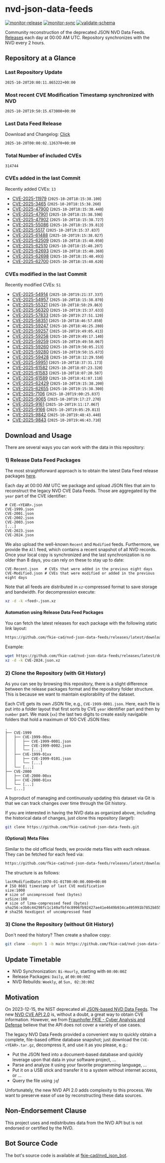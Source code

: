 # nvd-json-data-feeds

[![monitor-release](https://github.com/fkie-cad/nvd-json-data-feeds/actions/workflows/monitor_release.yml/badge.svg)](https://github.com/fkie-cad/nvd-json-data-feeds/actions/workflows/monitor_release.yml)
[![monitor-sync](https://github.com/fkie-cad/nvd-json-data-feeds/actions/workflows/monitor_sync.yml/badge.svg)](https://github.com/fkie-cad/nvd-json-data-feeds/actions/workflows/monitor_sync.yml)
[![validate-schema](https://github.com/fkie-cad/nvd-json-data-feeds/actions/workflows/validate_schema.yml/badge.svg)](https://github.com/fkie-cad/nvd-json-data-feeds/actions/workflows/validate_schema.yml)

Community reconstruction of the deprecated JSON NVD Data Feeds.
[Releases](https://github.com/fkie-cad/nvd-json-data-feeds/releases/latest) each day at 00:00 AM UTC.
Repository synchronizes with the NVD every 2 hours.

## Repository at a Glance

### Last Repository Update

```plain
2025-10-20T20:00:11.865222+00:00
```

### Most recent CVE Modification Timestamp synchronized with NVD

```plain
2025-10-20T19:50:15.673000+00:00
```

### Last Data Feed Release

Download and Changelog: [Click](https://github.com/fkie-cad/nvd-json-data-feeds/releases/latest)

```plain
2025-10-20T00:00:02.126370+00:00
```

### Total Number of included CVEs

```plain
314744
```

### CVEs added in the last Commit

Recently added CVEs: `13`

- [CVE-2025-11979](CVE-2025/CVE-2025-119xx/CVE-2025-11979.json) (`2025-10-20T18:15:38.100`)
- [CVE-2025-3465](CVE-2025/CVE-2025-34xx/CVE-2025-3465.json) (`2025-10-20T18:15:38.260`)
- [CVE-2025-47900](CVE-2025/CVE-2025-479xx/CVE-2025-47900.json) (`2025-10-20T18:15:38.440`)
- [CVE-2025-47901](CVE-2025/CVE-2025-479xx/CVE-2025-47901.json) (`2025-10-20T18:15:38.590`)
- [CVE-2025-47902](CVE-2025/CVE-2025-479xx/CVE-2025-47902.json) (`2025-10-20T18:15:38.727`)
- [CVE-2025-55086](CVE-2025/CVE-2025-550xx/CVE-2025-55086.json) (`2025-10-20T18:15:39.813`)
- [CVE-2025-5517](CVE-2025/CVE-2025-55xx/CVE-2025-5517.json) (`2025-10-20T19:15:37.837`)
- [CVE-2025-61488](CVE-2025/CVE-2025-614xx/CVE-2025-61488.json) (`2025-10-20T19:15:38.027`)
- [CVE-2025-62509](CVE-2025/CVE-2025-625xx/CVE-2025-62509.json) (`2025-10-20T18:15:40.050`)
- [CVE-2025-62510](CVE-2025/CVE-2025-625xx/CVE-2025-62510.json) (`2025-10-20T18:15:40.207`)
- [CVE-2025-62693](CVE-2025/CVE-2025-626xx/CVE-2025-62693.json) (`2025-10-20T18:15:40.360`)
- [CVE-2025-62698](CVE-2025/CVE-2025-626xx/CVE-2025-62698.json) (`2025-10-20T18:15:40.493`)
- [CVE-2025-62700](CVE-2025/CVE-2025-627xx/CVE-2025-62700.json) (`2025-10-20T18:15:40.620`)


### CVEs modified in the last Commit

Recently modified CVEs: `51`

- [CVE-2025-54914](CVE-2025/CVE-2025-549xx/CVE-2025-54914.json) (`2025-10-20T19:21:37.337`)
- [CVE-2025-54957](CVE-2025/CVE-2025-549xx/CVE-2025-54957.json) (`2025-10-20T18:15:38.870`)
- [CVE-2025-55321](CVE-2025/CVE-2025-553xx/CVE-2025-55321.json) (`2025-10-20T18:50:29.863`)
- [CVE-2025-56320](CVE-2025/CVE-2025-563xx/CVE-2025-56320.json) (`2025-10-20T19:15:37.633`)
- [CVE-2025-57833](CVE-2025/CVE-2025-578xx/CVE-2025-57833.json) (`2025-10-20T19:27:51.120`)
- [CVE-2025-58351](CVE-2025/CVE-2025-583xx/CVE-2025-58351.json) (`2025-10-20T18:46:57.850`)
- [CVE-2025-59247](CVE-2025/CVE-2025-592xx/CVE-2025-59247.json) (`2025-10-20T18:46:25.280`)
- [CVE-2025-59257](CVE-2025/CVE-2025-592xx/CVE-2025-59257.json) (`2025-10-20T19:49:05.413`)
- [CVE-2025-59258](CVE-2025/CVE-2025-592xx/CVE-2025-59258.json) (`2025-10-20T19:49:17.140`)
- [CVE-2025-59259](CVE-2025/CVE-2025-592xx/CVE-2025-59259.json) (`2025-10-20T19:49:50.067`)
- [CVE-2025-59260](CVE-2025/CVE-2025-592xx/CVE-2025-59260.json) (`2025-10-20T19:50:05.213`)
- [CVE-2025-59280](CVE-2025/CVE-2025-592xx/CVE-2025-59280.json) (`2025-10-20T19:50:15.673`)
- [CVE-2025-59428](CVE-2025/CVE-2025-594xx/CVE-2025-59428.json) (`2025-10-20T18:12:29.550`)
- [CVE-2025-59951](CVE-2025/CVE-2025-599xx/CVE-2025-59951.json) (`2025-10-20T18:37:31.173`)
- [CVE-2025-61582](CVE-2025/CVE-2025-615xx/CVE-2025-61582.json) (`2025-10-20T18:07:23.320`)
- [CVE-2025-61583](CVE-2025/CVE-2025-615xx/CVE-2025-61583.json) (`2025-10-20T18:07:20.587`)
- [CVE-2025-61589](CVE-2025/CVE-2025-615xx/CVE-2025-61589.json) (`2025-10-20T18:41:07.110`)
- [CVE-2025-62429](CVE-2025/CVE-2025-624xx/CVE-2025-62429.json) (`2025-10-20T19:15:38.200`)
- [CVE-2025-62655](CVE-2025/CVE-2025-626xx/CVE-2025-62655.json) (`2025-10-20T19:15:38.300`)
- [CVE-2025-7106](CVE-2025/CVE-2025-71xx/CVE-2025-7106.json) (`2025-10-20T19:00:25.837`)
- [CVE-2025-9065](CVE-2025/CVE-2025-90xx/CVE-2025-9065.json) (`2025-10-20T19:17:27.270`)
- [CVE-2025-9161](CVE-2025/CVE-2025-91xx/CVE-2025-9161.json) (`2025-10-20T19:11:17.067`)
- [CVE-2025-9166](CVE-2025/CVE-2025-91xx/CVE-2025-9166.json) (`2025-10-20T19:05:29.813`)
- [CVE-2025-9842](CVE-2025/CVE-2025-98xx/CVE-2025-9842.json) (`2025-10-20T19:48:43.440`)
- [CVE-2025-9843](CVE-2025/CVE-2025-98xx/CVE-2025-9843.json) (`2025-10-20T19:46:43.710`)


## Download and Usage

There are several ways you can work with the data in this repository:

### 1) Release Data Feed Packages

The most straightforward approach is to obtain the latest Data Feed release packages [here](https://github.com/fkie-cad/nvd-json-data-feeds/releases/latest).

Each day at 00:00 AM UTC we package and upload JSON files that aim to reconstruct the legacy NVD CVE Data Feeds.
Those are aggregated by the `year` part of the CVE identifier:

```
# CVE-<YEAR>.json
CVE-1999.json
CVE-2001.json
CVE-2002.json
CVE-2003.json
[...]
CVE-2023.json
CVE-2024.json
```

We also upload the well-known `Recent` and `Modified` feeds.
Furthermore, we provide the `All` feed, which contains a recent snapshot of all NVD records.
Once your local copy is synchronized and the last synchronization is no older than 8 days, you can rely on these to stay up to date:

```plain
CVE-Recent.json   # CVEs that were added in the previous eight days
CVE-Modified.json # CVEs that were modified or added in the previous eight days
```

Note that all feeds are distributed in `xz`-compressed format to save storage and bandwidth.
For decompression execute:

```sh
xz -d -k <feed>.json.xz
```

#### Automation using Release Data Feed Packages

You can fetch the latest releases for each package with the following static link layout:

```sh
https://github.com/fkie-cad/nvd-json-data-feeds/releases/latest/download/CVE-<YEAR>.json.xz
```

Example:

```sh
wget https://github.com/fkie-cad/nvd-json-data-feeds/releases/latest/download/CVE-2024.json.xz
xz -d -k CVE-2024.json.xz
```

### 2) Clone the Repository (with Git History)

As you can see by browsing this repository, there is a slight difference between the release packages format and the repository folder structure.
This is because we want to maintain explorability of the dataset.

Each CVE gets its own JSON file, e.g., `CVE-1999-0001.json`.
Here, each file is put into a folder layout that first sorts by CVE `year` identifier part and then by `number` part.
We mask (`xx`) the last two digits to create easily navigable folders that hold a maximum of 100 CVE JSON files:

```plain
.
├── CVE-1999
│   ├── CVE-1999-00xx
│   │   ├── CVE-1999-0001.json
│   │   ├── CVE-1999-0002.json
│   │   └── [...]
│   ├── CVE-1999-01xx
│   │   ├── CVE-1999-0101.json
│   │   └── [...]
│   └── [...]
├── CVE-2000
│   ├── CVE-2000-00xx
│   ├── CVE-2000-01xx
│   └── [...]
└── [...]
```

A byproduct of managing and continuously updating this dataset via Git is that we can track changes over time through the Git history.

If you are interested in having the NVD data as organized above, including the historical data of changes, just clone this repository (large!):

```sh
git clone https://github.com/fkie-cad/nvd-json-data-feeds.git
```

#### (Optional) Meta Files

Similar to the old official feeds, we provide meta files with each release. They can be fetched for each feed via:

```sh
https://github.com/fkie-cad/nvd-json-data-feeds/releases/latest/download/CVE-<YEAR>.meta
```

The structure is as follows:

```plain
lastModifiedDate:1970-01-01T00:00:00.000+00:00                          # ISO 8601 timestamp of last CVE modification
size:1000                                                               # size of uncompressed feed (bytes)
xzSize:100                                                              # size of lzma-compressed feed (bytes)
sha256:e3b0c44298fc1c149afbf4c8996fb92427ae41e4649b934ca495991b7852b855 # sha256 hexdigest of uncompressed feed
```

### 3) Clone the Repository (without Git History)

Don't need the history? Then create a shallow copy:

```sh
git clone --depth 1 -b main https://github.com/fkie-cad/nvd-json-data-feeds.git
```


## Update Timetable

* NVD Synchronization: `Bi-Hourly`, starting with `00:00:00Z`
* Release Packages: `Daily`, at `00:00:00Z`
* NVD Rebuilds: `Weekly`, at `Sun, 02:30:00Z`


## Motivation

On 2023-12-15, the NIST deprecated all [JSON-based NVD Data Feeds](https://nvd.nist.gov/vuln/data-feeds#divRetirementBanner-1).
The new [NVD CVE API 2.0](https://nvd.nist.gov/developers/vulnerabilities) is, without a doubt, a great way to obtain CVE information.
However, we from [Fraunhofer FKIE - Cyber Analysis and Defense](https://www.fkie.fraunhofer.de/en/departments/cad.html) believe that the API does not cover a variety of use cases.

The legacy NVD Data Feeds provided a convenient way to quickly obtain a complete, file-based offline database snapshot; just download the `CVE-<YEAR>.tar.gz`, decompress it, and use it as you please, e.g.:

- Put the JSON feed into a document-based database and quickly leverage upon that data in your software project, ...
- Parse and analyze it using your favorite programming language, ...
- Put it on a USB stick and transfer it to a system without internet access, or ...
- Query the file using `jq`!

Unfortunately, the new NVD API 2.0 adds complexity to this process.
We want to preserve ease of use by reconstructing these data sources.

## Non-Endorsement Clause

This project uses and redistributes data from the NVD API but is not endorsed or certified by the NVD.

## Bot Source Code

The bot's source code is available at [fkie-cad/nvd\_json\_bot](https://github.com/fkie-cad/nvd_json_bot).